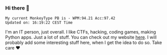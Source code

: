 ### Hi there 👋
<!-- PB START -->
```
My current MonkeyType PB is - WPM:94.21 Acc:97.42
Updated on: 16:19:22 CEST Time
```
<!-- PB END -->
I'm an IT person, just overall. I like CTFs, hacking, coding games, making Python apps. Just a lot of stuff.
You can check out my website [here](https://skill3472.github.io/).
I will probably add some interesting stuff here, when I get the idea to do so. Take care ❤️
